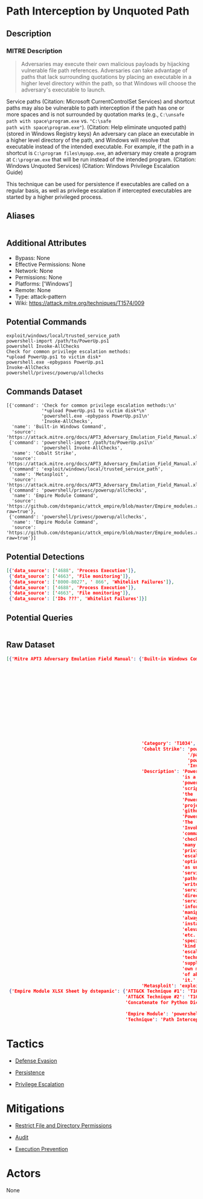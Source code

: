 
# Path Interception by Unquoted Path

## Description

### MITRE Description

> Adversaries may execute their own malicious payloads by hijacking vulnerable file path references. Adversaries can take advantage of paths that lack surrounding quotations by placing an executable in a higher level directory within the path, so that Windows will choose the adversary's executable to launch.

Service paths (Citation: Microsoft CurrentControlSet Services) and shortcut paths may also be vulnerable to path interception if the path has one or more spaces and is not surrounded by quotation marks (e.g., <code>C:\unsafe path with space\program.exe</code> vs. <code>"C:\safe path with space\program.exe"</code>). (Citation: Help eliminate unquoted path) (stored in Windows Registry keys) An adversary can place an executable in a higher level directory of the path, and Windows will resolve that executable instead of the intended executable. For example, if the path in a shortcut is <code>C:\program files\myapp.exe</code>, an adversary may create a program at <code>C:\program.exe</code> that will be run instead of the intended program. (Citation: Windows Unquoted Services) (Citation: Windows Privilege Escalation Guide)

This technique can be used for persistence if executables are called on a regular basis, as well as privilege escalation if intercepted executables are started by a higher privileged process.

## Aliases

```

```

## Additional Attributes

* Bypass: None
* Effective Permissions: None
* Network: None
* Permissions: None
* Platforms: ['Windows']
* Remote: None
* Type: attack-pattern
* Wiki: https://attack.mitre.org/techniques/T1574/009

## Potential Commands

```
exploit/windows/local/trusted_service_path
powershell-import /path/to/PowerUp.ps1
powershell Invoke-AllChecks
Check for common privilege escalation methods:
*upload PowerUp.ps1 to victim disk*
powershell.exe -epbypass PowerUp.ps1
Invoke-AllChecks
powershell/privesc/powerup/allchecks
```

## Commands Dataset

```
[{'command': 'Check for common privilege escalation methods:\n'
             '*upload PowerUp.ps1 to victim disk*\n'
             'powershell.exe -epbypass PowerUp.ps1\n'
             'Invoke-AllChecks',
  'name': 'Built-in Windows Command',
  'source': 'https://attack.mitre.org/docs/APT3_Adversary_Emulation_Field_Manual.xlsx'},
 {'command': 'powershell-import /path/to/PowerUp.ps1\n'
             'powershell Invoke-AllChecks',
  'name': 'Cobalt Strike',
  'source': 'https://attack.mitre.org/docs/APT3_Adversary_Emulation_Field_Manual.xlsx'},
 {'command': 'exploit/windows/local/trusted_service_path',
  'name': 'Metasploit',
  'source': 'https://attack.mitre.org/docs/APT3_Adversary_Emulation_Field_Manual.xlsx'},
 {'command': 'powershell/privesc/powerup/allchecks',
  'name': 'Empire Module Command',
  'source': 'https://github.com/dstepanic/attck_empire/blob/master/Empire_modules.xlsx?raw=true'},
 {'command': 'powershell/privesc/powerup/allchecks',
  'name': 'Empire Module Command',
  'source': 'https://github.com/dstepanic/attck_empire/blob/master/Empire_modules.xlsx?raw=true'}]
```

## Potential Detections

```json
[{'data_source': ['4688', 'Process Execution']},
 {'data_source': ['4663', 'File monitoring']},
 {'data_source': ['8000-8027', ' 866', 'Whitelist Failures']},
 {'data_source': ['4688', 'Process Execution']},
 {'data_source': ['4663', 'File monitoring']},
 {'data_source': ['IDs ???', 'Whitelist Failures']}]
```

## Potential Queries

```json

```

## Raw Dataset

```json
[{'Mitre APT3 Adversary Emulation Field Manual': {'Built-in Windows Command': 'Check '
                                                                              'for '
                                                                              'common '
                                                                              'privilege '
                                                                              'escalation '
                                                                              'methods:\n'
                                                                              '*upload '
                                                                              'PowerUp.ps1 '
                                                                              'to '
                                                                              'victim '
                                                                              'disk*\n'
                                                                              'powershell.exe '
                                                                              '-epbypass '
                                                                              'PowerUp.ps1\n'
                                                                              'Invoke-AllChecks',
                                                  'Category': 'T1034',
                                                  'Cobalt Strike': 'powershell-import '
                                                                   '/path/to/PowerUp.ps1\n'
                                                                   'powershell '
                                                                   'Invoke-AllChecks',
                                                  'Description': 'PowerUp.ps1 '
                                                                 'is a '
                                                                 'powershell '
                                                                 'script from '
                                                                 'the '
                                                                 'PowerSploit '
                                                                 'project on '
                                                                 'github by '
                                                                 'PowershellMafia. '
                                                                 'The '
                                                                 'Invoke-AllChecks '
                                                                 'commandlet '
                                                                 'checks for '
                                                                 'many common '
                                                                 'privilege '
                                                                 'escalation '
                                                                 'options such '
                                                                 'as unquoted '
                                                                 'service '
                                                                 'paths, '
                                                                 'writeable '
                                                                 'service '
                                                                 'directories, '
                                                                 'service '
                                                                 'information '
                                                                 'manipulation, '
                                                                 'always '
                                                                 'install '
                                                                 'elevated, '
                                                                 'etc. Each '
                                                                 'specific '
                                                                 'kind of '
                                                                 'escalation '
                                                                 'technique '
                                                                 'supplies its '
                                                                 'own method '
                                                                 'of abusing '
                                                                 'it.',
                                                  'Metasploit': 'exploit/windows/local/trusted_service_path'}},
 {'Empire Module XLSX Sheet by dstepanic': {'ATT&CK Technique #1': 'T1034',
                                            'ATT&CK Technique #2': 'T1044',
                                            'Concatenate for Python Dictionary': '"powershell/privesc/powerup/allchecks":  '
                                                                                 '["T1034","T1044"],',
                                            'Empire Module': 'powershell/privesc/powerup/allchecks',
                                            'Technique': 'Path Interception'}}]
```

# Tactics


* [Defense Evasion](../tactics/Defense-Evasion.md)

* [Persistence](../tactics/Persistence.md)
    
* [Privilege Escalation](../tactics/Privilege-Escalation.md)
    

# Mitigations


* [Restrict File and Directory Permissions](../mitigations/Restrict-File-and-Directory-Permissions.md)

* [Audit](../mitigations/Audit.md)
    
* [Execution Prevention](../mitigations/Execution-Prevention.md)
    

# Actors

None

